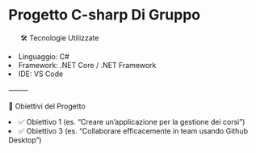 <h1>Progetto C-sharp Di Gruppo </h1>

<ul>🛠️ Tecnologie Utilizzate</ul>
	<li>	Linguaggio: C# </li>
	<li>    Framework: .NET Core / .NET Framework </li>
	<li>	IDE: VS Code</li>
	

⸻<br>

<lu>🧠 Obiettivi del Progetto</ul>
	<li>	✅ Obiettivo 1 (es. “Creare un’applicazione per la gestione dei corsi”)</li>
	<li>	✅ Obiettivo 3 (es. “Collaborare efficacemente in team usando Github Desktop”) </li>

